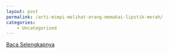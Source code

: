 ```yaml
---
layout: post
permalink: /arti-mimpi-melihat-orang-memakai-lipstik-merah/
categories:
    - Uncategorized
---
```


[Baca Selengkapnya](/06)